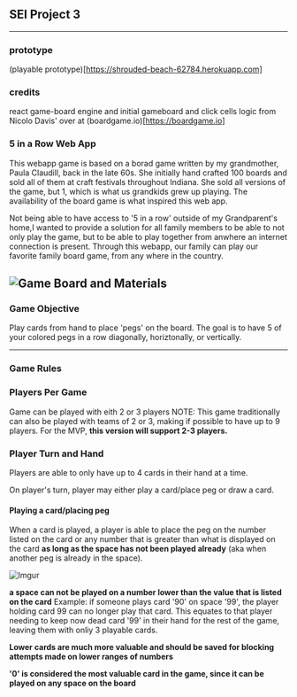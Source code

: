 ## SEI Project 3
---

### prototype
(playable prototype)[https://shrouded-beach-62784.herokuapp.com]
### credits
react game-board engine and initial gameboard and click cells logic from Nicolo Davis' over at (boardgame.io)[https://boardgame.io]

### 5 in a Row Web App

This webapp game is based on a borad game written by my grandmother, Paula Claudill, back in the late 60s. She initially hand crafted 100 boards and sold all of them at craft festivals throughout Indiana. She sold all versions of the game, but 1, which is what us grandkids grew up playing. The availability of the board game is what inspired this web app. 

Not being able to have access to '5 in a row' outside of my Grandparent's home,I wanted to provide a solution for all family members to be able to not only play the game, but to be able to play together from anwhere an internet connection is present.  Through this webapp, our family can play our favorite family board game, from any where in the country. 


![Game Board and Materials](https://i.imgur.com/LhDe900.jpg)
---
### Game Objective

Play cards from hand to place 'pegs' on the board. The goal is to have 5 of your colored pegs in a row 
diagonally, horiztonally, or vertically. 

---
### Game Rules


### Players Per Game
Game can be played with eith 2 or 3 players 
NOTE: This game traditionally can also be played with teams of 2 or 3, making if possible to have up to 9 players. For the MVP, **this version will support 2-3 players.**


### Player Turn and Hand

Players are able to only have up to 4 cards in their hand at a time. 

On player's turn, player may either play a card/place peg or draw a card. 

#### Playing a card/placing peg

When a card is played, a player is able to place the peg on the number listed on the card or any number that is greater than what is displayed on the card **as long as the space has not been played already** (aka when another peg is already in the space). 

![Imgur](https://i.imgur.com/BCVcnBs.jpg)

**a space can not be played on a number lower than the value that is listed on the card**
Example: if someone plays card '90' on space '99', the player holding card 99 can no longer play that card. 
This equates to that player needing to keep now dead card '99' in their hand for the rest of the game, leaving them with onliy 3 playable cards. 

**Lower cards are much more valuable and should be saved for blocking attempts made on lower ranges of numbers**

**'0' is considered the most valuable card in the game, since it can be played on any space on the board**
